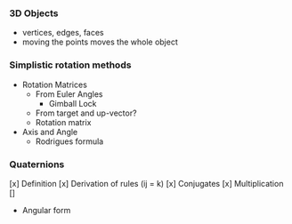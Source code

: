 ### 3D Objects
- vertices, edges, faces
- moving the points moves the whole object

### Simplistic rotation methods
- Rotation Matrices
  - From Euler Angles
    - Gimball Lock
  - From target and up-vector?
  - Rotation matrix
- Axis and Angle
  - Rodrigues formula

### Quaternions
[x] Definition
[x] Derivation of rules (ij = k)
[x] Conjugates
[x] Multiplication
[]
- Angular form